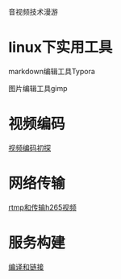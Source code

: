 音视频技术漫游

# linux下实用工具

markdown编辑工具Typora

图片编辑工具gimp

# 视频编码

[视频编码初探](/media)

# 网络传输

[rtmp和传输h265视频](/rtmpandh265)

# 服务构建

[编译和链接](compileandlink.md)


